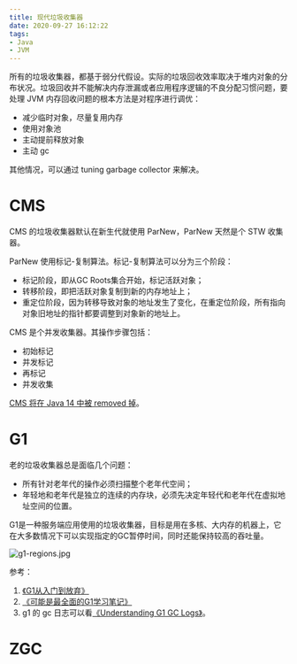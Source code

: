 ```yaml
---
title: 现代垃圾收集器
date: 2020-09-27 16:12:22
tags:
- Java
- JVM
---
```

所有的垃圾收集器，都基于弱分代假设。实际的垃圾回收效率取决于堆内对象的分布状况。垃圾回收并不能解决内存泄漏或者应用程序逻辑的不良分配习惯问题，要处理 JVM 内存回收问题的根本方法是对程序进行调优：

- 减少临时对象，尽量复用内存
- 使用对象池
- 主动提前释放对象
- 主动 gc

其他情况，可以通过 tuning garbage collector 来解决。

# CMS

CMS 的垃圾收集器默认在新生代就使用 ParNew，ParNew 天然是个 STW 收集器。

ParNew 使用标记-复制算法。标记-复制算法可以分为三个阶段：

- 标记阶段，即从GC Roots集合开始，标记活跃对象；
- 转移阶段，即把活跃对象复制到新的内存地址上；
- 重定位阶段，因为转移导致对象的地址发生了变化，在重定位阶段，所有指向对象旧地址的指针都要调整到对象新的地址上。

CMS 是个并发收集器。其操作步骤包括：

 - 初始标记
 - 并发标记
 - 再标记
 - 并发收集

[CMS 将在 Java 14 中被 removed 掉][1]。
 
# G1

老的垃圾收集器总是面临几个问题：

- 所有针对老年代的操作必须扫描整个老年代空间；
- 年轻地和老年代是独立的连续的内存块，必须先决定年轻代和老年代在虚拟地址空间的位置。

G1是一种服务端应用使用的垃圾收集器，目标是用在多核、大内存的机器上，它在大多数情况下可以实现指定的GC暂停时间，同时还能保持较高的吞吐量。

![g1-regions.jpg](g1-regions.jpg)

参考：

 1. [《G1从入门到放弃》][2]
 2. [《可能是最全面的G1学习笔记》][3]
 3. g1 的 gc 日志可以看[《Understanding G1 GC Logs》][4]。

# ZGC


  [1]: https://openjdk.java.net/jeps/363
  [2]: https://zhuanlan.zhihu.com/p/161427950
  [3]: https://zhuanlan.zhihu.com/p/54048685
  [4]: https://blogs.oracle.com/poonam/understanding-g1-gc-logs
